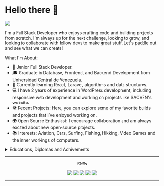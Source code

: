 # Hello there 👋

![](https://github.com/halfrost/halfrost/blob/master/icons/header_.png)

I'm a Full Stack Developer who enjoys crafting code and building projects from scratch. I'm always up for the next challenge, looking to grow, and looking to collaborate with fellow devs to make great stuff.
Let's paddle out and see what we can create!

What I'm About:
* 💼 Junior Full Stack Developer.
* 🎓 Graduate in Database, Frontend, and Backend Development from Universidad Central de Venezuela.
* 🌱 Currently learning React, Laravel, algorithms and data structures.
* 💻 I have 2 years of experience in WordPress development, including responsive web development and working on projects like SACVEN's website.
* 🛠️ Recent Projects: Here, you can explore some of my favorite builds and projects that I’ve enjoyed working on.
* 🌍 Open Source Enthusiast: I encourage collaboration and am always excited about new open-source projects.
* 📚 Interests: Aviation, Cars, Surfing, Fishing, Hikking, Video Games and the inner workings of computers.


<details>
  <summary>Educations, Diplomas and Achivements</summary>
  <br>

<p align="center">
<a href= ""><img src="https://upload.wikimedia.org/wikipedia/commons/f/f4/Logo_Universidad_Central_de_Venezuela.svg" height="100" width="100"/></a>
<a href= ""><img src="[https://encrypted-tbn0.gstatic.com/images?q=tbn:ANd9GcSI_dzp9WBnt6DDU5MdpuZXS9DIgLrXgJUgpg&s](https://assets.bitdegree.org/online-learning-platforms/storage/media/freecodecamp-big.o.png?tr=w-250)" height="100" width="100"/></a>
<a href= ""><img src="https://encrypted-tbn0.gstatic.com/images?q=tbn:ANd9GcRiNvvrp13Wc3-oaOlzhqEJAFrpPFcTZpViSQ&s" height="100" width="100"/></a>
<img src="" height="100" width="100"/>
<a href= """ height="100" width="100"/></a>
<a href= ""><img src=""/></a>
</p>

<p align="center">
<img align="center" src="" />
<img align="center" src="" />
<img align="center" src="" />
</p>

</details>
  
<hr>
<p align="center">
  <i> Skills </i>

<p align="center">
<a href= ""><img src="https://img.shields.io/badge/HTML5-E34F26?style=for-the-badge&logo=html5&logoColor=white"/></a>
<a href= ""><img src="https://img.shields.io/badge/Bootstrap-563D7C?style=for-the-badge&logo=bootstrap&logoColor=white"/></a>
<a href= ""><img src="https://img.shields.io/badge/JavaScript-323330?style=for-the-badge&logo=javascript&logoColor=F7DF1E"/></a>
<a href= ""><img src="https://img.shields.io/badge/React_Native-20232A?style=for-the-badge&logo=react&logoColor=61DAFB"/></a>
<a href= ""><img src="https://img.shields.io/badge/laravel-%23FF2D20.svg?style=for-the-badge&logo=laravel&logoColor=white"/></a>
</p>

<p  align="center">
<!-- welcome -->

</p>

---

<!--

Here are some ideas to get you started:

- 🔭 I’m currently working on ...
- 🌱 I’m currently learning ...
- 👯 I’m looking to collaborate on ...
- 🤔 I’m looking for help with ...
- 💬 Ask me about ...
- 📫 How to reach me: ...
- ⚡ Fun fact: ...
-->
